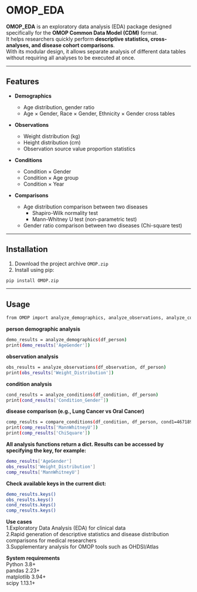 # OMOP_EDA

**OMOP_EDA** is an exploratory data analysis (EDA) package designed specifically for the **OMOP Common Data Model (CDM)** format.  
It helps researchers quickly perform **descriptive statistics, cross-analyses, and disease cohort comparisons**.  
With its modular design, it allows separate analysis of different data tables without requiring all analyses to be executed at once.  

---

## Features

- **Demographics**  
  - Age distribution, gender ratio  
  - Age × Gender, Race × Gender, Ethnicity × Gender cross tables  

- **Observations**  
  - Weight distribution (kg)  
  - Height distribution (cm)  
  - Observation source value proportion statistics  

- **Conditions**  
  - Condition × Gender  
  - Condition × Age group  
  - Condition × Year  

- **Comparisons**  
  - Age distribution comparison between two diseases  
    - Shapiro-Wilk normality test  
    - Mann-Whitney U test (non-parametric test)  
  - Gender ratio comparison between two diseases (Chi-square test)  

---

## Installation

1. Download the project archive `OMOP.zip`  
2. Install using pip:  

```bash
pip install OMOP.zip
```

---

## Usage
```bash
from OMOP import analyze_demographics, analyze_observations, analyze_conditions, compare_conditions
```

**person demographic analysis**
```bash
demo_results = analyze_demographics(df_person)
print(demo_results['AgeGender'])
```

**observation analysis**
```bash
obs_results = analyze_observations(df_observation, df_person)
print(obs_results['Weight_Distribution'])
```

**condition analysis**
```bash
cond_results = analyze_conditions(df_condition, df_person)
print(cond_results['Condition_Gender'])
```

**disease comparison (e.g., Lung Cancer vs Oral Cancer)**
```bash
comp_results = compare_conditions(df_condition, df_person, cond1=46718999, cond2=46718920)
print(comp_results['MannWhitneyU'])
print(comp_results['ChiSquare'])
```

**All analysis functions return a dict. Results can be accessed by specifying the key, for example:**
```bash
demo_results['AgeGender']
obs_results['Weight_Distribution'] 
comp_results['MannWhitneyU']
```

**Check available keys in the current dict:**
```bash
demo_results.keys()
obs_results.keys()
cond_results.keys()
comp_results.keys()
```

**Use cases**  
1.Exploratory Data Analysis (EDA) for clinical data  
2.Rapid generation of descriptive statistics and disease distribution comparisons for medical researchers    
3.Supplementary analysis for OMOP tools such as OHDSI/Atlas  

**System requirements**  
Python 3.8+  
pandas 2.23+  
matplotlib 3.94+  
scipy 1.13.1+  
